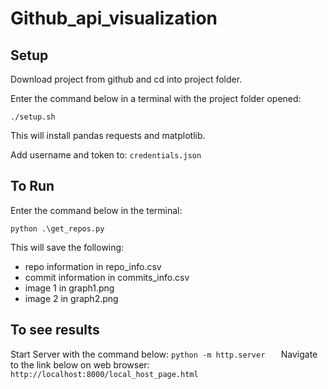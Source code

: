 # Github_api_visualization

## Setup
Download project from github and cd into project folder.

Enter the command below in a terminal with the project folder opened:
```
./setup.sh

```
This will  install pandas requests and matplotlib.

Add username and token to:
``
credentials.json 
``
## To Run
Enter the command below in the terminal: 

```
python .\get_repos.py
```
This will save the following:

- repo information in repo_info.csv
- commit information in commits_info.csv
- image 1 in graph1.png
- image 2 in graph2.png

## To see results
Start Server with the command below:
``
 python -m http.server   
``
Navigate to the link below on web browser:
``
http://localhost:8000/local_host_page.html
``




